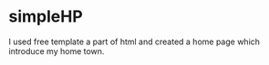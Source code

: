 # simpleHP
I used free template a part of html and created a home page which introduce my home town.
